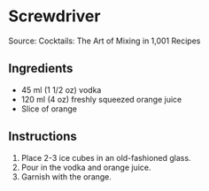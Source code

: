 # Screwdriver #

Source: Cocktails: The Art of Mixing in 1,001 Recipes

## Ingredients ##
* 45 ml (1 1/2 oz) vodka
* 120 ml (4 oz) freshly squeezed orange juice
* Slice of orange

## Instructions ##
1. Place 2-3 ice cubes in an old-fashioned glass.
1. Pour in the vodka and orange juice.
1. Garnish with the orange.
